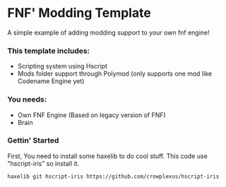 # FNF' Modding Template
A simple example of adding modding support to your own fnf engine!

### This template includes:
- Scripting system using Hscript
- Mods folder support through Polymod (only supports one mod like Codename Engine yet)

### You needs:
- Own FNF Engine (Based on legacy version of FNF)
- Brain

### Gettin' Started
First, You need to install some haxelib to do cool stuff.
This code use "hscript-iris" so install it.
```batchfile
haxelib git hscript-iris https://github.com/crowplexus/hscript-iris
```


